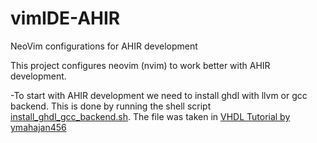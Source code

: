 # vimIDE-AHIR
NeoVim configurations for AHIR development

This project configures neovim (nvim) to work better with AHIR development. 

-To start with AHIR development we need to install ghdl with llvm or gcc backend. This is done by running the shell script [install_ghdl_gcc_backend.sh](install_ghdl_gcc_backend.sh).
The file was taken in [VHDL Tutorial by ymahajan456](https://github.com/ymahajan456/Tutorials/tree/master/VHDL_Tutorial/Installation)
